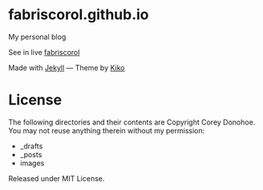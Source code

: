 # fabriscorol.github.io

My personal blog

See in live [fabriscorol](http://fabriscorol.github.io)

Made with [Jekyll](http://jekyllrb.com/) &mdash; Theme by [Kiko](http://github.com/gfjaru/Kiko)

# License

The following directories and their contents are Copyright Corey Donohoe. 
You may not reuse anything therein without my permission:

* _drafts
* _posts
* images

Released under MIT License.
